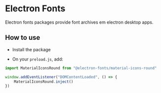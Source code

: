 # Electron Fonts

Electron fonts packages provide font archives em electron desktop apps.

## How to use

* Install the package

* On your `preload.js`, add:

```ts
import MaterialIconsRound from "@electron-fonts/material-icons-round"

window.addEventListener("DOMContentLoaded", () => {
    MaterialIconsRound.inject()
})
```